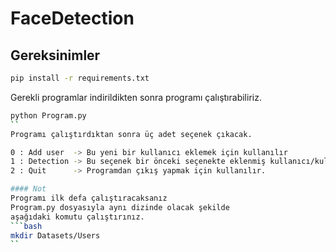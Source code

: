 # FaceDetection

## Gereksinimler
```bash
pip install -r requirements.txt 
```
Gerekli programlar indirildikten sonra programı çalıştırabiliriz.
```bash
python Program.py
``
Programı çalıştırdıktan sonra üç adet seçenek çıkacak.

0 : Add user  -> Bu yeni bir kullanıcı eklemek için kullanılır
1 : Detection -> Bu seçenek bir önceki seçenekte eklenmiş kullanıcı/kullanıcıları tespit etmek için kullanılır.
2 : Quit      -> Programdan çıkış yapmak için kullanılır.

#### Not
Programı ilk defa çalıştıracaksanız
Program.py dosyasıyla aynı dizinde olacak şekilde
aşağıdaki komutu çalıştırınız.
```bash
mkdir Datasets/Users
``
